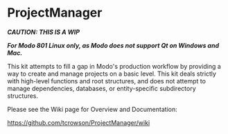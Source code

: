 ProjectManager 
==============

***CAUTION: THIS IS A WIP***


***For Modo 801 Linux only, as Modo does not support Qt on Windows and Mac.***


This kit attempts to fill a gap in Modo's production workflow by providing a way to create and manage projects on a basic level. This kit deals strictly with high-level functions and root structures, and does not attempt to manage dependencies, databases, or entity-specific subdirectory structures.

Please see the Wiki page for Overview and Documentation:

https://github.com/tcrowson/ProjectManager/wiki
